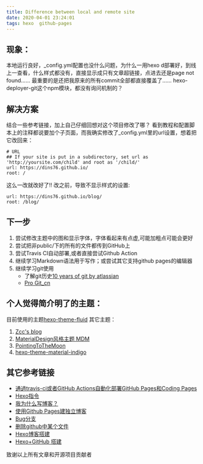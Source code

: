 ```yaml
---
title: Difference between local and remote site
date: 2020-04-01 23:24:01
tags: hexo  github-pages
---
```


## 现象：

本地运行良好，_config.yml配置也没什么问题，为什么一用hexo d部署好，到线上一查看，什么样式都没有，直接显示成只有文章超链接，点进去还是page not found......
最重要的是还把我原来的所有commit全部都直接覆盖了......
hexo-deployer-git这个npm模块，都没有询问机制的？

## 解决方案

结合一些参考链接，加上自己仔细回想对这个项目修改了哪？
看到教程和配置脚本上的注释都说要加个子页面，而我确实修改了_config.yml里的url设置，想着把它改回来：
```
# URL
## If your site is put in a subdirectory, set url as 'http://yoursite.com/child' and root as '/child/'
url: https://dins76.github.io/ 
root: /

```
这么一改就改好了!!
改之前，导致不显示样式的设置:
```
url: https://dins76.github.io/blog/
root: /blog/

```

## 下一步

1. 尝试修改主题中的图和显示字体，字体看起来有点虚,可能加粗点可能会更好
2. 尝试把非public/下的所有的文件都传到GitHub上
3. 尝试Travis CI自动部署,或者直接尝试Github Action
4. 继续学习Markdown语法用于写作；或尝试其它支持github pages的编辑器
5. 继续学习git使用
    - 了解git历史[10 years of git by atlassian](https://www.atlassian.com/git/articles/10-years-of-git)
    - [Pro Git_cn](https://git-scm.com/book/zh/v2)

## 个人觉得简介明了的主题：

目前使用的主题[hexo-theme-fluid](https://github.com/fluid-dev/hexo-theme-fluid)
其它主题：
1. [Zcc's blog](https://wa-ri.github.io/)
2. [MaterialDesign风格主题 MDM](https://github.com/TonyChenn/mdm)
3. [PointingToTheMoon](https://github.com/yk-liu/PointingToTheMoon)
4. [hexo-theme-material-indigo](https://github.com/yscoder/hexo-theme-indigo)

## 其它参考链接
- [通過travis-ci或者GitHub Actions自動化部署GitHub Pages和Coding Pages](https://jerryc.me/posts/74006f42/#Travis-CI)
- [Hexo指令](https://hexo.io/zh-cn/docs/commands)
- [我为什么写博客？](http://beiyuu.com/why-blog)
- [使用Github Pages建独立博客](http://beiyuu.com/github-pages)
- [Bug分支](https://www.liaoxuefeng.com/wiki/896043488029600/900388704535136)
- [删除github中某个文件](https://blog.csdn.net/wudinaniya/article/details/77508229)
- [Hexo博客搭建](https://code004.ml/posts/how-to-build-a-hexo-blog/)
- [ Hexo+GitHub 搭建](https://zhuanlan.zhihu.com/p/60578464)

致谢以上所有文章和开源项目贡献者
